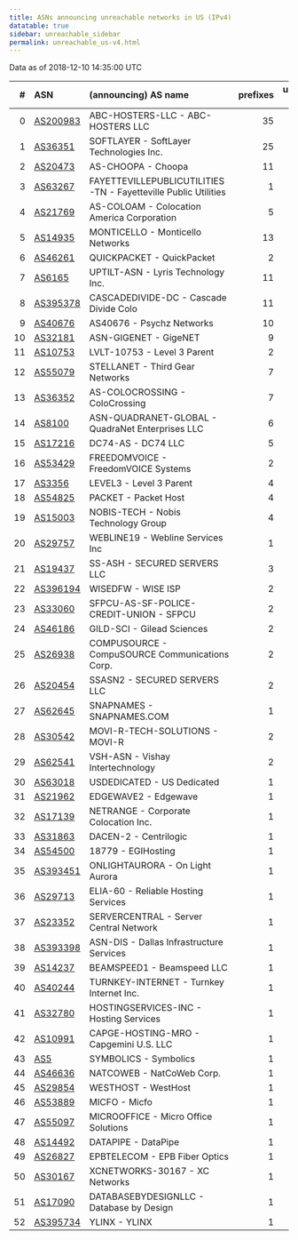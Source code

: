 ```yaml
---
title: ASNs announcing unreachable networks in US (IPv4)
datatable: true
sidebar: unreachable_sidebar
permalink: unreachable_us-v4.html
---
```


Data as of 2018-12-10 14:35:00 UTC


<div class="datatable-begin"></div>

|   # | ASN                                      | (announcing) AS name                                           |   prefixes |   unreachable /24s |
|----:|:-----------------------------------------|:---------------------------------------------------------------|-----------:|-------------------:|
|   0 | [AS200983](unreachable_AS200983-v4.html) | ABC-HOSTERS-LLC - ABC-HOSTERS LLC                              |         35 |                 40 |
|   1 | [AS36351](unreachable_AS36351-v4.html)   | SOFTLAYER - SoftLayer Technologies Inc.                        |         25 |                 25 |
|   2 | [AS20473](unreachable_AS20473-v4.html)   | AS-CHOOPA - Choopa                                             |         11 |                 25 |
|   3 | [AS63267](unreachable_AS63267-v4.html)   | FAYETTEVILLEPUBLICUTILITIES-TN - Fayetteville Public Utilities |          1 |                 16 |
|   4 | [AS21769](unreachable_AS21769-v4.html)   | AS-COLOAM - Colocation America Corporation                     |          5 |                 13 |
|   5 | [AS14935](unreachable_AS14935-v4.html)   | MONTICELLO - Monticello Networks                               |         13 |                 13 |
|   6 | [AS46261](unreachable_AS46261-v4.html)   | QUICKPACKET - QuickPacket                                      |          2 |                 12 |
|   7 | [AS6165](unreachable_AS6165-v4.html)     | UPTILT-ASN - Lyris Technology Inc.                             |         11 |                 11 |
|   8 | [AS395378](unreachable_AS395378-v4.html) | CASCADEDIVIDE-DC - Cascade Divide Colo                         |         11 |                 11 |
|   9 | [AS40676](unreachable_AS40676-v4.html)   | AS40676 - Psychz Networks                                      |         10 |                 10 |
|  10 | [AS32181](unreachable_AS32181-v4.html)   | ASN-GIGENET - GigeNET                                          |          9 |                  9 |
|  11 | [AS10753](unreachable_AS10753-v4.html)   | LVLT-10753 - Level 3 Parent                                    |          2 |                  9 |
|  12 | [AS55079](unreachable_AS55079-v4.html)   | STELLANET - Third Gear Networks                                |          7 |                  7 |
|  13 | [AS36352](unreachable_AS36352-v4.html)   | AS-COLOCROSSING - ColoCrossing                                 |          7 |                  7 |
|  14 | [AS8100](unreachable_AS8100-v4.html)     | ASN-QUADRANET-GLOBAL - QuadraNet Enterprises LLC               |          6 |                  6 |
|  15 | [AS17216](unreachable_AS17216-v4.html)   | DC74-AS - DC74 LLC                                             |          5 |                  5 |
|  16 | [AS53429](unreachable_AS53429-v4.html)   | FREEDOMVOICE - FreedomVOICE Systems                            |          2 |                  5 |
|  17 | [AS3356](unreachable_AS3356-v4.html)     | LEVEL3 - Level 3 Parent                                        |          4 |                  4 |
|  18 | [AS54825](unreachable_AS54825-v4.html)   | PACKET - Packet Host                                           |          4 |                  4 |
|  19 | [AS15003](unreachable_AS15003-v4.html)   | NOBIS-TECH - Nobis Technology Group                            |          4 |                  4 |
|  20 | [AS29757](unreachable_AS29757-v4.html)   | WEBLINE19 - Webline Services Inc                               |          1 |                  4 |
|  21 | [AS19437](unreachable_AS19437-v4.html)   | SS-ASH - SECURED SERVERS LLC                                   |          3 |                  3 |
|  22 | [AS396194](unreachable_AS396194-v4.html) | WISEDFW - WISE ISP                                             |          2 |                  3 |
|  23 | [AS33060](unreachable_AS33060-v4.html)   | SFPCU-AS-SF-POLICE-CREDIT-UNION - SFPCU                        |          2 |                  2 |
|  24 | [AS46186](unreachable_AS46186-v4.html)   | GILD-SCI - Gilead Sciences                                     |          2 |                  2 |
|  25 | [AS26938](unreachable_AS26938-v4.html)   | COMPUSOURCE - CompuSOURCE Communications Corp.                 |          2 |                  2 |
|  26 | [AS20454](unreachable_AS20454-v4.html)   | SSASN2 - SECURED SERVERS LLC                                   |          2 |                  2 |
|  27 | [AS62645](unreachable_AS62645-v4.html)   | SNAPNAMES - SNAPNAMES.COM                                      |          1 |                  2 |
|  28 | [AS30542](unreachable_AS30542-v4.html)   | MOVI-R-TECH-SOLUTIONS - MOVI-R                                 |          2 |                  2 |
|  29 | [AS62541](unreachable_AS62541-v4.html)   | VSH-ASN - Vishay Intertechnology                               |          2 |                  2 |
|  30 | [AS63018](unreachable_AS63018-v4.html)   | USDEDICATED - US Dedicated                                     |          1 |                  1 |
|  31 | [AS21962](unreachable_AS21962-v4.html)   | EDGEWAVE2 - Edgewave                                           |          1 |                  1 |
|  32 | [AS17139](unreachable_AS17139-v4.html)   | NETRANGE - Corporate Colocation Inc.                           |          1 |                  1 |
|  33 | [AS31863](unreachable_AS31863-v4.html)   | DACEN-2 - Centrilogic                                          |          1 |                  1 |
|  34 | [AS54500](unreachable_AS54500-v4.html)   | 18779 - EGIHosting                                             |          1 |                  1 |
|  35 | [AS393451](unreachable_AS393451-v4.html) | ONLIGHTAURORA - On Light Aurora                                |          1 |                  1 |
|  36 | [AS29713](unreachable_AS29713-v4.html)   | ELIA-60 - Reliable Hosting Services                            |          1 |                  1 |
|  37 | [AS23352](unreachable_AS23352-v4.html)   | SERVERCENTRAL - Server Central Network                         |          1 |                  1 |
|  38 | [AS393398](unreachable_AS393398-v4.html) | ASN-DIS - Dallas Infrastructure Services                       |          1 |                  1 |
|  39 | [AS14237](unreachable_AS14237-v4.html)   | BEAMSPEED1 - Beamspeed LLC                                     |          1 |                  1 |
|  40 | [AS40244](unreachable_AS40244-v4.html)   | TURNKEY-INTERNET - Turnkey Internet Inc.                       |          1 |                  1 |
|  41 | [AS32780](unreachable_AS32780-v4.html)   | HOSTINGSERVICES-INC - Hosting Services                         |          1 |                  1 |
|  42 | [AS10991](unreachable_AS10991-v4.html)   | CAPGE-HOSTING-MRO - Capgemini U.S. LLC                         |          1 |                  1 |
|  43 | [AS5](unreachable_AS5-v4.html)           | SYMBOLICS - Symbolics                                          |          1 |                  1 |
|  44 | [AS46636](unreachable_AS46636-v4.html)   | NATCOWEB - NatCoWeb Corp.                                      |          1 |                  1 |
|  45 | [AS29854](unreachable_AS29854-v4.html)   | WESTHOST - WestHost                                            |          1 |                  1 |
|  46 | [AS53889](unreachable_AS53889-v4.html)   | MICFO - Micfo                                                  |          1 |                  1 |
|  47 | [AS55097](unreachable_AS55097-v4.html)   | MICROOFFICE - Micro Office Solutions                           |          1 |                  1 |
|  48 | [AS14492](unreachable_AS14492-v4.html)   | DATAPIPE - DataPipe                                            |          1 |                  1 |
|  49 | [AS26827](unreachable_AS26827-v4.html)   | EPBTELECOM - EPB Fiber Optics                                  |          1 |                  1 |
|  50 | [AS30167](unreachable_AS30167-v4.html)   | XCNETWORKS-30167 - XC Networks                                 |          1 |                  1 |
|  51 | [AS17090](unreachable_AS17090-v4.html)   | DATABASEBYDESIGNLLC - Database by Design                       |          1 |                  1 |
|  52 | [AS395734](unreachable_AS395734-v4.html) | YLINX - YLINX                                                  |          1 |                  1 |

<div class="datatable-end"></div>